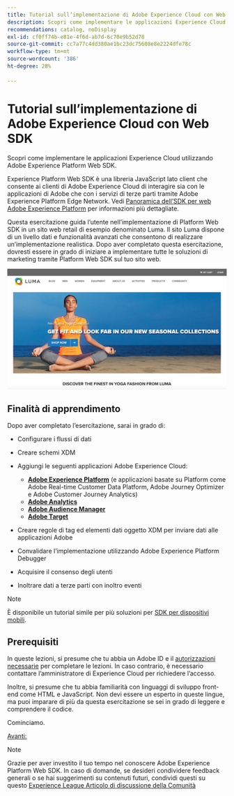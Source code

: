```yaml
---
title: Tutorial sull’implementazione di Adobe Experience Cloud con Web SDK
description: Scopri come implementare le applicazioni Experience Cloud utilizzando Adobe Experience Platform Web SDK.
recommendations: catalog, noDisplay
exl-id: cf0ff74b-e81e-4f6d-ab7d-6c70e9b52d78
source-git-commit: cc7a77c4dd380ae1bc23dc75608e8e2224dfe78c
workflow-type: tm+mt
source-wordcount: '386'
ht-degree: 28%

---
```


# Tutorial sull’implementazione di Adobe Experience Cloud con Web SDK

Scopri come implementare le applicazioni Experience Cloud utilizzando Adobe Experience Platform Web SDK.

Experience Platform Web SDK è una libreria JavaScript lato client che consente ai clienti di Adobe Experience Cloud di interagire sia con le applicazioni di Adobe che con i servizi di terze parti tramite Adobe Experience Platform Edge Network. Vedi [Panoramica dell’SDK per web Adobe Experience Platform](https://experienceleague.adobe.com/docs/experience-platform/edge/home.html?lang=it) per informazioni più dettagliate.

Questa esercitazione guida l’utente nell’implementazione di Platform Web SDK in un sito web retail di esempio denominato Luma. Il sito [](https://luma.enablementadobe.com/content/luma/us/en.html)Luma dispone di un livello dati e funzionalità avanzati che consentono di realizzare un’implementazione realistica. Dopo aver completato questa esercitazione, dovresti essere in grado di iniziare a implementare tutte le soluzioni di marketing tramite Platform Web SDK sul tuo sito web.

[![Sito web Luma](assets/old-overview-luma.png)](https://luma.enablementadobe.com/content/luma/us/en.html)


## Finalità di apprendimento

Dopo aver completato l’esercitazione, sarai in grado di:

* Configurare i flussi di dati

* Creare schemi XDM

* Aggiungi le seguenti applicazioni Adobe Experience Cloud:
   * **[Adobe Experience Platform](setup-experience-platform.md)** (e applicazioni basate su Platform come Adobe Real-time Customer Data Platform, Adobe Journey Optimizer e Adobe Customer Journey Analytics)
   * **[Adobe Analytics](setup-analytics.md)**
   * **[Adobe Audience Manager](setup-audience-manager.md)**
   * **[Adobe Target](setup-target.md)**

* Creare regole di tag ed elementi dati oggetto XDM per inviare dati alle applicazioni Adobe

* Convalidare l’implementazione utilizzando Adobe Experience Platform Debugger

* Acquisire il consenso degli utenti

* Inoltrare dati a terze parti con inoltro eventi

>[!NOTE]
>
>È disponibile un tutorial simile per più soluzioni per [SDK per dispositivi mobili](../tutorial-mobile-sdk/overview.md).

## Prerequisiti

In queste lezioni, si presume che tu abbia un Adobe ID e il [autorizzazioni necessarie](configure-permissions.md) per completare le lezioni. In caso contrario, è necessario contattare l’amministratore di Experience Cloud per richiedere l’accesso.

Inoltre, si presume che tu abbia familiarità con linguaggi di sviluppo front-end come HTML e JavaScript. Non devi essere un esperto in queste lingue, ma puoi imparare di più da questa esercitazione se sei in grado di leggere e comprendere il codice.

Cominciamo.

[Avanti: ](configure-permissions.md)

>[!NOTE]
>
>Grazie per aver investito il tuo tempo nel conoscere Adobe Experience Platform Web SDK. In caso di domande, se desideri condividere feedback generali o se hai suggerimenti su contenuti futuri, condividi questi su questo [Experience League Articolo di discussione della Comunità](https://experienceleaguecommunities.adobe.com/t5/adobe-experience-platform-launch/tutorial-discussion-implement-adobe-experience-cloud-with-web/td-p/444996)
